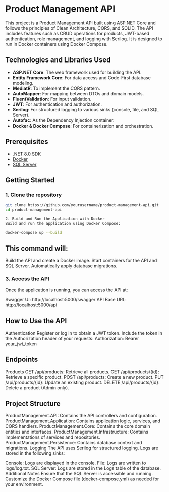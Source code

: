 # Product Management API

This project is a Product Management API built using ASP.NET Core and follows the principles of Clean Architecture, CQRS, and SOLID. The API includes features such as CRUD operations for products, JWT-based authentication, role management, and logging with Serilog. It is designed to run in Docker containers using Docker Compose.

## Technologies and Libraries Used

- **ASP.NET Core**: The web framework used for building the API.
- **Entity Framework Core**: For data access and Code-First database modeling.
- **MediatR**: To implement the CQRS pattern.
- **AutoMapper**: For mapping between DTOs and domain models.
- **FluentValidation**: For input validation.
- **JWT**: For authentication and authorization.
- **Serilog**: For structured logging to various sinks (console, file, and SQL Server).
- **Autofac**: As the Dependency Injection container.
- **Docker & Docker Compose**: For containerization and orchestration.

## Prerequisites

- [.NET 8.0 SDK](https://dotnet.microsoft.com/download/dotnet/8.0)
- [Docker](https://www.docker.com/get-started)
- [SQL Server](https://www.microsoft.com/en-us/sql-server/sql-server-downloads)

## Getting Started

### 1. Clone the repository

```bash
git clone https://github.com/yourusername/product-management-api.git
cd product-management-api

2. Build and Run the Application with Docker
Build and run the application using Docker Compose:

docker-compose up --build

```
## This command will:

Build the API and create a Docker image.
Start containers for the API and SQL Server.
Automatically apply database migrations.
### 3. Access the API
Once the application is running, you can access the API at:

Swagger UI: http://localhost:5000/swagger
API Base URL: http://localhost:5000/api

## How to Use the API
Authentication
Register or log in to obtain a JWT token.
Include the token in the Authorization header of your requests:
Authorization: Bearer your_jwt_token
## Endpoints
Products
GET /api/products: Retrieve all products.
GET /api/products/{id}: Retrieve a specific product.
POST /api/products: Create a new product.
PUT /api/products/{id}: Update an existing product.
DELETE /api/products/{id}: Delete a product (Admin only).
## Project Structure
ProductManagement.API: Contains the API controllers and configuration.
ProductManagement.Application: Contains application logic, services, and CQRS handlers.
ProductManagement.Core: Contains the core domain entities and interfaces.
ProductManagement.Infrastructure: Contains implementations of services and repositories.
ProductManagement.Persistence: Contains database context and migrations.
Logging
The API uses Serilog for structured logging. Logs are stored in the following sinks:

Console: Logs are displayed in the console.
File: Logs are written to logs/log.txt.
SQL Server: Logs are stored in the Logs table of the database.
Additional Notes
Ensure that the SQL Server is accessible and running.
Customize the Docker Compose file (docker-compose.yml) as needed for your environment.
